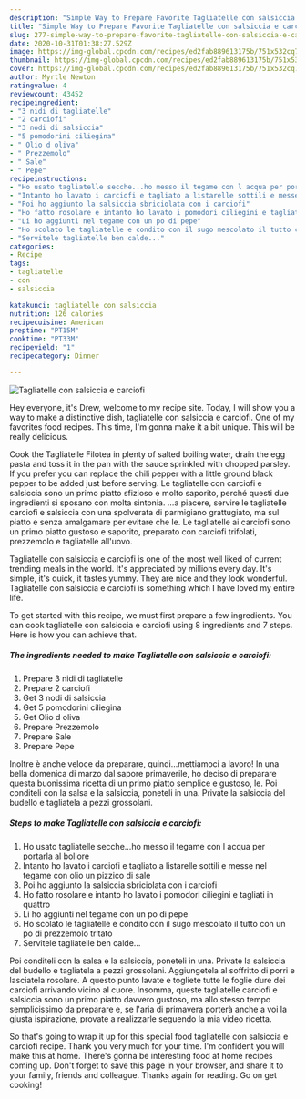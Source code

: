 ```yaml
---
description: "Simple Way to Prepare Favorite Tagliatelle con salsiccia e carciofi"
title: "Simple Way to Prepare Favorite Tagliatelle con salsiccia e carciofi"
slug: 277-simple-way-to-prepare-favorite-tagliatelle-con-salsiccia-e-carciofi
date: 2020-10-31T01:38:27.529Z
image: https://img-global.cpcdn.com/recipes/ed2fab889613175b/751x532cq70/tagliatelle-con-salsiccia-e-carciofi-recipe-main-photo.jpg
thumbnail: https://img-global.cpcdn.com/recipes/ed2fab889613175b/751x532cq70/tagliatelle-con-salsiccia-e-carciofi-recipe-main-photo.jpg
cover: https://img-global.cpcdn.com/recipes/ed2fab889613175b/751x532cq70/tagliatelle-con-salsiccia-e-carciofi-recipe-main-photo.jpg
author: Myrtle Newton
ratingvalue: 4
reviewcount: 43452
recipeingredient:
- "3 nidi di tagliatelle"
- "2 carciofi"
- "3 nodi di salsiccia"
- "5 pomodorini ciliegina"
- " Olio d oliva"
- " Prezzemolo"
- " Sale"
- " Pepe"
recipeinstructions:
- "Ho usato tagliatelle secche...ho messo il tegame con l acqua per portarla al bollore"
- "Intanto ho lavato i carciofi e tagliato a listarelle sottili e messe nel tegame con olio un pizzico di sale"
- "Poi ho aggiunto la salsiccia sbriciolata con i carciofi"
- "Ho fatto rosolare e intanto ho lavato i pomodori ciliegini e tagliati in quattro"
- "Li ho aggiunti nel tegame con un po di pepe"
- "Ho scolato le tagliatelle e condito con il sugo mescolato il tutto con un po di prezzemolo tritato"
- "Servitele tagliatelle ben calde..."
categories:
- Recipe
tags:
- tagliatelle
- con
- salsiccia

katakunci: tagliatelle con salsiccia 
nutrition: 126 calories
recipecuisine: American
preptime: "PT15M"
cooktime: "PT33M"
recipeyield: "1"
recipecategory: Dinner

---
```



![Tagliatelle con salsiccia e carciofi](https://img-global.cpcdn.com/recipes/ed2fab889613175b/751x532cq70/tagliatelle-con-salsiccia-e-carciofi-recipe-main-photo.jpg)

Hey everyone, it's Drew, welcome to my recipe site. Today, I will show you a way to make a distinctive dish, tagliatelle con salsiccia e carciofi. One of my favorites food recipes. This time, I'm gonna make it a bit unique. This will be really delicious.

Cook the Tagliatelle Filotea in plenty of salted boiling water, drain the egg pasta and toss it in the pan with the sauce sprinkled with chopped parsley. If you prefer you can replace the chili pepper with a little ground black pepper to be added just before serving. Le tagliatelle con carciofi e salsiccia sono un primo piatto sfizioso e molto saporito, perché questi due ingredienti si sposano con molta sintonia. …a piacere, servire le tagliatelle carciofi e salsiccia con una spolverata di parmigiano grattugiato, ma sul piatto e senza amalgamare per evitare che le. Le tagliatelle ai carciofi sono un primo piatto gustoso e saporito, preparato con carciofi trifolati, prezzemolo e tagliatelle all&#39;uovo.

Tagliatelle con salsiccia e carciofi is one of the most well liked of current trending meals in the world. It's appreciated by millions every day. It's simple, it's quick, it tastes yummy. They are nice and they look wonderful. Tagliatelle con salsiccia e carciofi is something which I have loved my entire life.


To get started with this recipe, we must first prepare a few ingredients. You can cook tagliatelle con salsiccia e carciofi using 8 ingredients and 7 steps. Here is how you can achieve that.

<!--inarticleads1-->

##### The ingredients needed to make Tagliatelle con salsiccia e carciofi:

1. Prepare 3 nidi di tagliatelle
1. Prepare 2 carciofi
1. Get 3 nodi di salsiccia
1. Get 5 pomodorini ciliegina
1. Get  Olio d oliva
1. Prepare  Prezzemolo
1. Prepare  Sale
1. Prepare  Pepe


Inoltre è anche veloce da preparare, quindi…mettiamoci a lavoro! In una bella domenica di marzo dal sapore primaverile, ho deciso di preparare questa buonissima ricetta di un primo piatto semplice e gustoso, le. Poi conditeli con la salsa e la salsiccia, poneteli in una. Private la salsiccia del budello e tagliatela a pezzi grossolani. 

<!--inarticleads2-->

##### Steps to make Tagliatelle con salsiccia e carciofi:

1. Ho usato tagliatelle secche...ho messo il tegame con l acqua per portarla al bollore
1. Intanto ho lavato i carciofi e tagliato a listarelle sottili e messe nel tegame con olio un pizzico di sale
1. Poi ho aggiunto la salsiccia sbriciolata con i carciofi
1. Ho fatto rosolare e intanto ho lavato i pomodori ciliegini e tagliati in quattro
1. Li ho aggiunti nel tegame con un po di pepe
1. Ho scolato le tagliatelle e condito con il sugo mescolato il tutto con un po di prezzemolo tritato
1. Servitele tagliatelle ben calde...


Poi conditeli con la salsa e la salsiccia, poneteli in una. Private la salsiccia del budello e tagliatela a pezzi grossolani. Aggiungetela al soffritto di porri e lasciatela rosolare. A questo punto lavate e togliete tutte le foglie dure dei carciofi arrivando vicino al cuore. Insomma, queste tagliatelle carciofi e salsiccia sono un primo piatto davvero gustoso, ma allo stesso tempo semplicissimo da preparare e, se l&#39;aria di primavera porterà anche a voi la giusta ispirazione, provate a realizzarle seguendo la mia video ricetta. 

So that's going to wrap it up for this special food tagliatelle con salsiccia e carciofi recipe. Thank you very much for your time. I'm confident you will make this at home. There's gonna be interesting food at home recipes coming up. Don't forget to save this page in your browser, and share it to your family, friends and colleague. Thanks again for reading. Go on get cooking!
